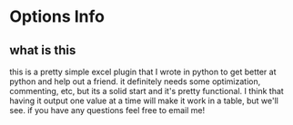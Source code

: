 # Options Info 
## what is this
this is a pretty simple excel plugin that I wrote in python to get better at python and help out a friend.
it definitely needs some optimization, commenting, etc, but its a solid start and it's pretty functional.
I think that having it output one value at a time will make it work in a table, but we'll see.
if you have any questions feel free to email me!
